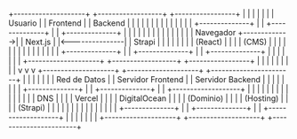 +--------------------+             +------------------+                +-----------------+
|                    |             |                  |                |                 |
|    Usuario         |             |   Frontend       |                |    Backend       |
|                    |             |                  |                |                 |
|                    |             |                  |                |                 |
|  +--------------+  |             | +--------------+ |                | +--------------+ |
|  |              |  |             | |              | |                | |              | |
|  |  Navegador    +------------->| |   Next.js    | |<---------------| |    Strapi    | |
|  |              |  |             | |   (React)    | |                | |   (CMS)     | |
|  |              |  |             | |              | |                | |              | |
|  +--------------+  |             | +--------------+ |                | +--------------+ |
|                    |             |                  |                |                 |
+--------------------+             +------------------+                +-----------------+
             |                               |                              |
             |                               |                              |
             |                               |                              |
             v                               v                              v
+--------------------+           +--------------------+          +-----------------------+
|                    |           |                    |          |                       |
|    Red de Datos    |           |  Servidor Frontend |          |   Servidor Backend    |
|                    |           |                    |          |                       |
|  +--------------+  |           | +--------------+   |          | +-------------------+ |
|  |              |  |           | |              |   |          | |                   | |
|  |    DNS       |  |           | |   Vercel     |   |          | |  DigitalOcean    | |
|  |  (Dominio)   |  |           | |   (Hosting)  |   |          | |    (Strapi)      | |
|  |              |  |           | |              |   |          | |                   | |
|  +--------------+  |           | +--------------+   |          | +-------------------+ |
|                    |           |                    |          |                       |
+--------------------+           +--------------------+          +-----------------------+
